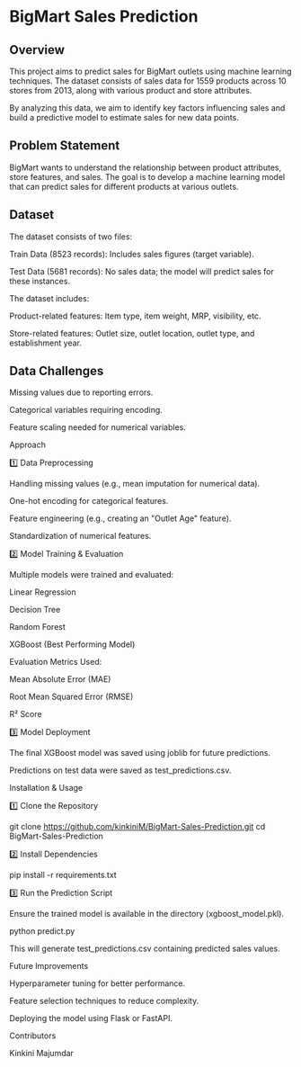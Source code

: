 # BigMart Sales Prediction

## Overview

This project aims to predict sales for BigMart outlets using machine learning techniques. The dataset consists of sales data for 1559 products across 10 stores from 2013, along with various product and store attributes.

By analyzing this data, we aim to identify key factors influencing sales and build a predictive model to estimate sales for new data points.

## Problem Statement

BigMart wants to understand the relationship between product attributes, store features, and sales. The goal is to develop a machine learning model that can predict sales for different products at various outlets.

## Dataset

The dataset consists of two files:

Train Data (8523 records): Includes sales figures (target variable).

Test Data (5681 records): No sales data; the model will predict sales for these instances.

The dataset includes:

Product-related features: Item type, item weight, MRP, visibility, etc.

Store-related features: Outlet size, outlet location, outlet type, and establishment year.

## Data Challenges

Missing values due to reporting errors.

Categorical variables requiring encoding.

Feature scaling needed for numerical variables.

Approach

1️⃣ Data Preprocessing

Handling missing values (e.g., mean imputation for numerical data).

One-hot encoding for categorical features.

Feature engineering (e.g., creating an "Outlet Age" feature).

Standardization of numerical features.

2️⃣ Model Training & Evaluation

Multiple models were trained and evaluated:

Linear Regression

Decision Tree

Random Forest

XGBoost (Best Performing Model)

Evaluation Metrics Used:

Mean Absolute Error (MAE)

Root Mean Squared Error (RMSE)

R² Score

3️⃣ Model Deployment

The final XGBoost model was saved using joblib for future predictions.

Predictions on test data were saved as test_predictions.csv.


Installation & Usage

1️⃣ Clone the Repository

git clone https://github.com/kinkiniM/BigMart-Sales-Prediction.git
cd BigMart-Sales-Prediction

2️⃣ Install Dependencies

pip install -r requirements.txt

3️⃣ Run the Prediction Script

Ensure the trained model is available in the directory (xgboost_model.pkl).

python predict.py

This will generate test_predictions.csv containing predicted sales values.

Future Improvements

Hyperparameter tuning for better performance.

Feature selection techniques to reduce complexity.

Deploying the model using Flask or FastAPI.

Contributors

Kinkini Majumdar
